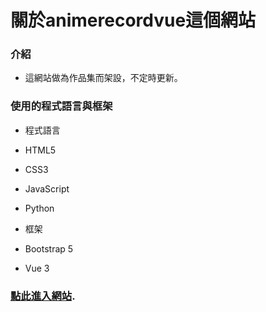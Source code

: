 # 關於animerecordvue這個網站

### 介紹

- 這網站做為作品集而架設，不定時更新。

### 使用的程式語言與框架

- 程式語言
 - HTML5
 - CSS3
 - JavaScript
 - Python

- 框架
 - Bootstrap 5
 - Vue 3

### [點此進入網站](https://saplingouo.github.io/AnimeRecordVue/).
